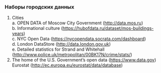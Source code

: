 ### Наборы городских данных


1. Cities        
	a. OPEN DATA of Moscow City Government (http://data.mos.ru)        
	b. Informational culture (https://hubofdata.ru/dataset/mos-buildings-years)         
	c. NYC Open Data (https://nycopendata.socrata.com/dashboard)        
	d. London DataStore (http://data.london.gov.uk)       
	e. Detailed statistics for Strand and Whitehall (http://www.police.uk/metropolitan/00BK17N/crime/stats/)       
2. The home of the U.S. Government’s open data (https://www.data.gov)       
Eurostat (http://ec.europa.eu/eurostat/data/database)        
